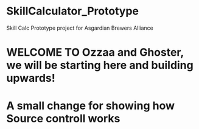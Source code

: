 # SkillCalculator_Prototype
Skill Calc Prototype project for Asgardian Brewers Alliance

# WELCOME TO Ozzaa and Ghoster, we will be starting here and building upwards!

# A small change for showing how Source controll works 